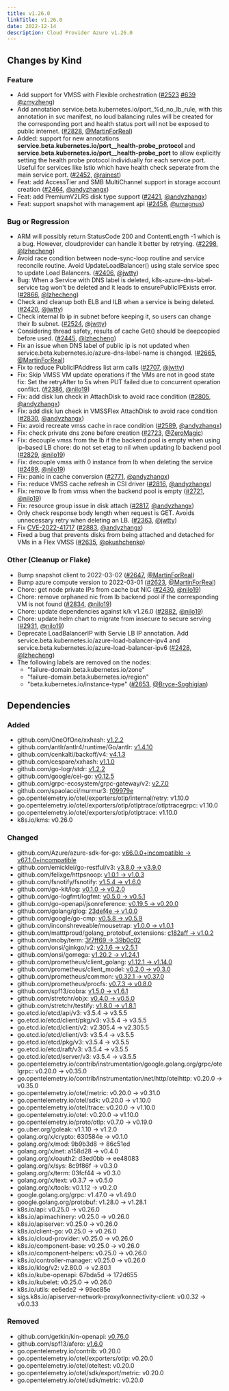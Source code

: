 ```yaml
---
title: v1.26.0
linkTitle: v1.26.0
date: 2022-12-14
description: Cloud Provider Azure v1.26.0
---
```


## Changes by Kind

### Feature

- Add support for VMSS with Flexible orchestration ([#2523](https://github.com/kubernetes-sigs/cloud-provider-azure/issues/2523) [#639](https://github.com/kubernetes-sigs/cloud-provider-azure/issues/639) [@zmyzheng](https://github.com/zmyzheng))
- Add annotation service.beta.kubernetes.io/port_%d_no_lb_rule, with this annotation in svc manifest, no loud balancing rules will be created for the corresponding port and health status port will not be exposed to public internet. ([#2828](https://github.com/kubernetes-sigs/cloud-provider-azure/pull/2828), [@MartinForReal](https://github.com/MartinForReal))
- Added: support for new annotations **service.beta.kubernetes.io/port_<num>_health-probe_protocol** and **service.beta.kubernetes.io/port_<num>_health-probe_port** to allow explicitly setting the health probe protocol individually for each service port. Useful for services like Istio which have health check seperate from the main service port. ([#2452](https://github.com/kubernetes-sigs/cloud-provider-azure/pull/2452), [@rainest](https://github.com/rainest))
- Feat: add AccessTier and SMB MultiChannel support in storage account creation ([#2464](https://github.com/kubernetes-sigs/cloud-provider-azure/pull/2464), [@andyzhangx](https://github.com/andyzhangx))
- Feat: add PremiumV2LRS disk type support ([#2421](https://github.com/kubernetes-sigs/cloud-provider-azure/pull/2421), [@andyzhangx](https://github.com/andyzhangx))
- Feat: support snapshot with management api ([#2458](https://github.com/kubernetes-sigs/cloud-provider-azure/pull/2458), [@umagnus](https://github.com/umagnus))

### Bug or Regression

- ARM will possibly return StatusCode 200 and ContentLength -1 which is a bug. However, cloudprovider can handle it better by retrying. ([#2298](https://github.com/kubernetes-sigs/cloud-provider-azure/pull/2298), [@lzhecheng](https://github.com/lzhecheng))
- Avoid race condition between node-sync-loop routine and service reconcile routine.
  Avoid UpdateLoadBalancer() using stale service spec to update Load Balancers. ([#2406](https://github.com/kubernetes-sigs/cloud-provider-azure/pull/2406), [@jwtty](https://github.com/jwtty))
- Bug: When a Service with DNS label is deleted, k8s-azure-dns-label-service tag won't be deleted and it leads to ensurePublicIPExists error. ([#2866](https://github.com/kubernetes-sigs/cloud-provider-azure/pull/2866), [@lzhecheng](https://github.com/lzhecheng))
- Check and cleanup both ELB and ILB when a service is being deleted. ([#2420](https://github.com/kubernetes-sigs/cloud-provider-azure/pull/2420), [@jwtty](https://github.com/jwtty))
- Check internal lb ip in subnet before keeping it, so users can change their lb subnet. ([#2524](https://github.com/kubernetes-sigs/cloud-provider-azure/pull/2524), [@jwtty](https://github.com/jwtty))
- Considering thread safety, results of cache Get() should be deepcopied before used. ([#2445](https://github.com/kubernetes-sigs/cloud-provider-azure/pull/2445), [@lzhecheng](https://github.com/lzhecheng))
- Fix an issue when DNS label of public ip is not updated when service.beta.kubernetes.io/azure-dns-label-name is changed. ([#2665](https://github.com/kubernetes-sigs/cloud-provider-azure/pull/2665), [@MartinForReal](https://github.com/MartinForReal))
- Fix to reduce PublicIPAddress list arm calls ([#2707](https://github.com/kubernetes-sigs/cloud-provider-azure/pull/2707), [@jwtty](https://github.com/jwtty))
- Fix: Skip VMSS VM update operations if the VMs are not in good state
  fix: Set the retryAfter to 5s when PUT failed due to concurrent operation conflict. ([#2386](https://github.com/kubernetes-sigs/cloud-provider-azure/pull/2386), [@nilo19](https://github.com/nilo19))
- Fix: add disk lun check in AttachDisk to avoid race condition ([#2805](https://github.com/kubernetes-sigs/cloud-provider-azure/pull/2805), [@andyzhangx](https://github.com/andyzhangx))
- Fix: add disk lun check in VMSSFlex AttachDisk to avoid race condition ([#2830](https://github.com/kubernetes-sigs/cloud-provider-azure/pull/2830), [@andyzhangx](https://github.com/andyzhangx))
- Fix: avoid recreate vmss cache in race condition ([#2589](https://github.com/kubernetes-sigs/cloud-provider-azure/pull/2589), [@andyzhangx](https://github.com/andyzhangx))
- Fix: check private dns zone before creation ([#2723](https://github.com/kubernetes-sigs/cloud-provider-azure/pull/2723), [@ZeroMagic](https://github.com/ZeroMagic))
- Fix: decouple vmss from the lb if the backend pool is empty when using ip-based LB
  chore: do not set etag to nil when updating lb backend pool ([#2829](https://github.com/kubernetes-sigs/cloud-provider-azure/pull/2829), [@nilo19](https://github.com/nilo19))
- Fix: decouple vmss with 0 instance from lb when deleting the service ([#2489](https://github.com/kubernetes-sigs/cloud-provider-azure/pull/2489), [@nilo19](https://github.com/nilo19))
- Fix: panic in cache conversion ([#2771](https://github.com/kubernetes-sigs/cloud-provider-azure/pull/2771), [@andyzhangx](https://github.com/andyzhangx))
- Fix: reduce VMSS cache refresh in CSI driver ([#2816](https://github.com/kubernetes-sigs/cloud-provider-azure/pull/2816), [@andyzhangx](https://github.com/andyzhangx))
- Fix: remove lb from vmss when the backend pool is empty ([#2721](https://github.com/kubernetes-sigs/cloud-provider-azure/pull/2721), [@nilo19](https://github.com/nilo19))
- Fix: resource group issue in disk attach ([#2817](https://github.com/kubernetes-sigs/cloud-provider-azure/pull/2817), [@andyzhangx](https://github.com/andyzhangx))
- Only check response body length when request is GET. Avoids unnecessary retry when deleting an LB. ([#2363](https://github.com/kubernetes-sigs/cloud-provider-azure/pull/2363), [@jwtty](https://github.com/jwtty))
- Fix [CVE-2022-41717](https://github.com/advisories/GHSA-xrjj-mj9h-534m) ([#2883](https://github.com/kubernetes-sigs/cloud-provider-azure/pull/2883), [@andyzhangx](https://github.com/andyzhangx))
- Fixed a bug that prevents disks from being attached and detached for VMs in a Flex VMSS ([#2635](https://github.com/kubernetes-sigs/cloud-provider-azure/pull/2635), [@okushchenko](https://github.com/okushchenko))

### Other (Cleanup or Flake)

- Bump snapshot client to 2022-03-02 ([#2647](https://github.com/kubernetes-sigs/cloud-provider-azure/pull/2647), [@MartinForReal](https://github.com/MartinForReal))
- Bump azure compute version to 2022-03-01 ([#2623](https://github.com/kubernetes-sigs/cloud-provider-azure/pull/2623), [@MartinForReal](https://github.com/MartinForReal))
- Chore: get node private IPs from cache but NIC ([#2430](https://github.com/kubernetes-sigs/cloud-provider-azure/pull/2430), [@nilo19](https://github.com/nilo19))
- Chore: remove orphaned nic from lb backend pool if the corresponding VM is not found ([#2834](https://github.com/kubernetes-sigs/cloud-provider-azure/pull/2834), [@nilo19](https://github.com/nilo19))
- Chore: update dependencies against k/k v1.26.0 ([#2882](https://github.com/kubernetes-sigs/cloud-provider-azure/pull/2882), [@nilo19](https://github.com/nilo19))
- Chore: update helm chart to migrate from insecure to secure serving ([#2931](https://github.com/kubernetes-sigs/cloud-provider-azure/pull/2931), [@nilo19](https://github.com/nilo19))
- Deprecate LoadBalancerIP with Servie LB IP annotation. Add service.beta.kubernetes.io/azure-load-balancer-ipv4 and service.beta.kubernetes.io/azure-load-balancer-ipv6 ([#2428](https://github.com/kubernetes-sigs/cloud-provider-azure/pull/2428), [@lzhecheng](https://github.com/lzhecheng))
- The following labels are removed on the nodes:
  - "failure-domain.beta.kubernetes.io/zone"
  - "failure-domain.beta.kubernetes.io/region"
  - "beta.kubernetes.io/instance-type" ([#2653](https://github.com/kubernetes-sigs/cloud-provider-azure/pull/2653), [@Bryce-Soghigian](https://github.com/Bryce-Soghigian))

## Dependencies

### Added

- github.com/OneOfOne/xxhash: [v1.2.2](https://github.com/OneOfOne/xxhash/tree/v1.2.2)
- github.com/antlr/antlr4/runtime/Go/antlr: [v1.4.10](https://github.com/antlr/antlr4/runtime/Go/antlr/tree/v1.4.10)
- github.com/cenkalti/backoff/v4: [v4.1.3](https://github.com/cenkalti/backoff/v4/tree/v4.1.3)
- github.com/cespare/xxhash: [v1.1.0](https://github.com/cespare/xxhash/tree/v1.1.0)
- github.com/go-logr/stdr: [v1.2.2](https://github.com/go-logr/stdr/tree/v1.2.2)
- github.com/google/cel-go: [v0.12.5](https://github.com/google/cel-go/tree/v0.12.5)
- github.com/grpc-ecosystem/grpc-gateway/v2: [v2.7.0](https://github.com/grpc-ecosystem/grpc-gateway/v2/tree/v2.7.0)
- github.com/spaolacci/murmur3: [f09979e](https://github.com/spaolacci/murmur3/tree/f09979e)
- go.opentelemetry.io/otel/exporters/otlp/internal/retry: v1.10.0
- go.opentelemetry.io/otel/exporters/otlp/otlptrace/otlptracegrpc: v1.10.0
- go.opentelemetry.io/otel/exporters/otlp/otlptrace: v1.10.0
- k8s.io/kms: v0.26.0

### Changed

- github.com/Azure/azure-sdk-for-go: [v66.0.0+incompatible → v67.1.0+incompatible](https://github.com/Azure/azure-sdk-for-go/compare/v66.0.0...v67.1.0)
- github.com/emicklei/go-restful/v3: [v3.8.0 → v3.9.0](https://github.com/emicklei/go-restful/v3/compare/v3.8.0...v3.9.0)
- github.com/felixge/httpsnoop: [v1.0.1 → v1.0.3](https://github.com/felixge/httpsnoop/compare/v1.0.1...v1.0.3)
- github.com/fsnotify/fsnotify: [v1.5.4 → v1.6.0](https://github.com/fsnotify/fsnotify/compare/v1.5.4...v1.6.0)
- github.com/go-kit/log: [v0.1.0 → v0.2.0](https://github.com/go-kit/log/compare/v0.1.0...v0.2.0)
- github.com/go-logfmt/logfmt: [v0.5.0 → v0.5.1](https://github.com/go-logfmt/logfmt/compare/v0.5.0...v0.5.1)
- github.com/go-openapi/jsonreference: [v0.19.5 → v0.20.0](https://github.com/go-openapi/jsonreference/compare/v0.19.5...v0.20.0)
- github.com/golang/glog: [23def4e → v1.0.0](https://github.com/golang/glog/compare/23def4e...v1.0.0)
- github.com/google/go-cmp: [v0.5.8 → v0.5.9](https://github.com/google/go-cmp/compare/v0.5.8...v0.5.9)
- github.com/inconshreveable/mousetrap: [v1.0.0 → v1.0.1](https://github.com/inconshreveable/mousetrap/compare/v1.0.0...v1.0.1)
- github.com/matttproud/golang_protobuf_extensions: [c182aff → v1.0.2](https://github.com/matttproud/golang_protobuf_extensions/compare/c182aff...v1.0.2)
- github.com/moby/term: [3f7ff69 → 39b0c02](https://github.com/moby/term/compare/3f7ff69...39b0c02)
- github.com/onsi/ginkgo/v2: [v2.1.6 → v2.5.1](https://github.com/onsi/ginkgo/v2/compare/v2.1.6...v2.5.1)
- github.com/onsi/gomega: [v1.20.2 → v1.24.1](https://github.com/onsi/gomega/compare/v1.20.2...v1.24.1)
- github.com/prometheus/client_golang: [v1.12.1 → v1.14.0](https://github.com/prometheus/client_golang/compare/v1.12.1...v1.14.0)
- github.com/prometheus/client_model: [v0.2.0 → v0.3.0](https://github.com/prometheus/client_model/compare/v0.2.0...v0.3.0)
- github.com/prometheus/common: [v0.32.1 → v0.37.0](https://github.com/prometheus/common/compare/v0.32.1...v0.37.0)
- github.com/prometheus/procfs: [v0.7.3 → v0.8.0](https://github.com/prometheus/procfs/compare/v0.7.3...v0.8.0)
- github.com/spf13/cobra: [v1.5.0 → v1.6.1](https://github.com/spf13/cobra/compare/v1.5.0...v1.6.1)
- github.com/stretchr/objx: [v0.4.0 → v0.5.0](https://github.com/stretchr/objx/compare/v0.4.0...v0.5.0)
- github.com/stretchr/testify: [v1.8.0 → v1.8.1](https://github.com/stretchr/testify/compare/v1.8.0...v1.8.1)
- go.etcd.io/etcd/api/v3: v3.5.4 → v3.5.5
- go.etcd.io/etcd/client/pkg/v3: v3.5.4 → v3.5.5
- go.etcd.io/etcd/client/v2: v2.305.4 → v2.305.5
- go.etcd.io/etcd/client/v3: v3.5.4 → v3.5.5
- go.etcd.io/etcd/pkg/v3: v3.5.4 → v3.5.5
- go.etcd.io/etcd/raft/v3: v3.5.4 → v3.5.5
- go.etcd.io/etcd/server/v3: v3.5.4 → v3.5.5
- go.opentelemetry.io/contrib/instrumentation/google.golang.org/grpc/otelgrpc: v0.20.0 → v0.35.0
- go.opentelemetry.io/contrib/instrumentation/net/http/otelhttp: v0.20.0 → v0.35.0
- go.opentelemetry.io/otel/metric: v0.20.0 → v0.31.0
- go.opentelemetry.io/otel/sdk: v0.20.0 → v1.10.0
- go.opentelemetry.io/otel/trace: v0.20.0 → v1.10.0
- go.opentelemetry.io/otel: v0.20.0 → v1.10.0
- go.opentelemetry.io/proto/otlp: v0.7.0 → v0.19.0
- go.uber.org/goleak: v1.1.10 → v1.2.0
- golang.org/x/crypto: 630584e → v0.1.0
- golang.org/x/mod: 9b9b3d8 → 86c51ed
- golang.org/x/net: a158d28 → v0.4.0
- golang.org/x/oauth2: d3ed0bb → ee48083
- golang.org/x/sys: 8c9f86f → v0.3.0
- golang.org/x/term: 03fcf44 → v0.3.0
- golang.org/x/text: v0.3.7 → v0.5.0
- golang.org/x/tools: v0.1.12 → v0.2.0
- google.golang.org/grpc: v1.47.0 → v1.49.0
- google.golang.org/protobuf: v1.28.0 → v1.28.1
- k8s.io/api: v0.25.0 → v0.26.0
- k8s.io/apimachinery: v0.25.0 → v0.26.0
- k8s.io/apiserver: v0.25.0 → v0.26.0
- k8s.io/client-go: v0.25.0 → v0.26.0
- k8s.io/cloud-provider: v0.25.0 → v0.26.0
- k8s.io/component-base: v0.25.0 → v0.26.0
- k8s.io/component-helpers: v0.25.0 → v0.26.0
- k8s.io/controller-manager: v0.25.0 → v0.26.0
- k8s.io/klog/v2: v2.80.0 → v2.80.1
- k8s.io/kube-openapi: 67bda5d → 172d655
- k8s.io/kubelet: v0.25.0 → v0.26.0
- k8s.io/utils: ee6ede2 → 99ec85e
- sigs.k8s.io/apiserver-network-proxy/konnectivity-client: v0.0.32 → v0.0.33

### Removed

- github.com/getkin/kin-openapi: [v0.76.0](https://github.com/getkin/kin-openapi/tree/v0.76.0)
- github.com/spf13/afero: [v1.6.0](https://github.com/spf13/afero/tree/v1.6.0)
- go.opentelemetry.io/contrib: v0.20.0
- go.opentelemetry.io/otel/exporters/otlp: v0.20.0
- go.opentelemetry.io/otel/oteltest: v0.20.0
- go.opentelemetry.io/otel/sdk/export/metric: v0.20.0
- go.opentelemetry.io/otel/sdk/metric: v0.20.0

